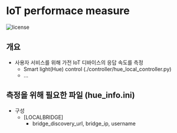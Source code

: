 # IoT performace measure

![license](https://img.shields.io/badge/license-Apache--2.0-green)

## 개요
- 사용자 서비스를 위해 가전 IoT 디바이스의 응답 속도를 측정
  - Smart light(Hue) control (./controller/hue_local_controller.py)
  - ...
  
## 측정을 위해 필요한 파일 (hue_info.ini)
- 구성
  - \[LOCALBRIDGE\]
    - bridge_discovery_url, bridge_ip, username
